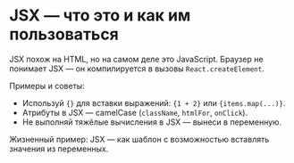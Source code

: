 # JSX — что это и как им пользоваться

JSX похож на HTML, но на самом деле это JavaScript. Браузер не понимает JSX — он компилируется в вызовы `React.createElement`.

Примеры и советы:
- Используй `{}` для вставки выражений: `{1 + 2}` или `{items.map(...)}`.
- Атрибуты в JSX — camelCase (`className`, `htmlFor`, `onClick`).
- Не выполняй тяжёлые вычисления в JSX — вынеси в переменную.

Жизненный пример: JSX — как шаблон с возможностью вставлять значения из переменных.
